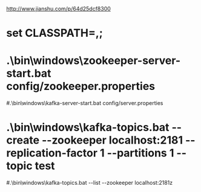 http://www.jianshu.com/p/64d25dcf8300
# set CLASSPATH=,;
# .\bin\windows\zookeeper-server-start.bat config/zookeeper.properties
#.\bin\windows\kafka-server-start.bat config/server.properties
# .\bin\windows\kafka-topics.bat --create --zookeeper localhost:2181 --replication-factor 1 --partitions 1 --topic test
#.\bin\windows\kafka-topics.bat --list --zookeeper localhost:2181z
